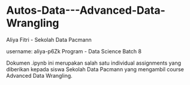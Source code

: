 # Autos-Data---Advanced-Data-Wrangling
Aliya Fitri - Sekolah Data Pacmann

username: aliya-p6Zk
Program - Data Science
Batch 8

Dokumen .ipynb ini merupakan salah satu individual assignments yang diberikan kepada siswa Sekolah Data Pacmann
yang mengambil course Advanced Data Wrangling.
